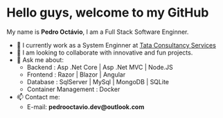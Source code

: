 <h1>Hello guys, welcome to my GitHub</h1>
<p>My name is <b>Pedro Octávio</b>, I am a Full Stack Software Enginner.</p>
<ul>
  <li>🔭 I currently work as a System Enginner at <a href="https://www.tcs.com/">Tata Consultancy Services</a></li>
  <li>👯 I am looking to collaborate with innovative and fun projects.</li>
  <li>💬 Ask me about:
    <ul>
      <li>Backend : Asp .Net Core | Asp .Net MVC | Node.JS</li>
      <li>Frontend : Razor | Blazor | Angular</li>
      <li>Database : SqlServer | MySql | MongoDB | SQLite</li>
      <li>Container Management : Docker</li>
    </ul>
  </li>
  <li>
  📫 Contact me:
  <ul>
    <li>E-mail: <b>pedrooctavio.dev@outlook.com</b></li>
  </ul>
  </li>
</ul>
